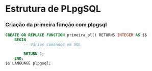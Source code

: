 # Estrutura de PLpgSQL

### Criação da primeira função com plpgsql

```sql
CREATE OR REPLACE FUNCTION primeira_pl() RETURNS INTEGER AS $$
	BEGIN
        -- Vários comandos em SQL

        RETURN 1;
    END;
$$ LANGUAGE plpgsql;
```